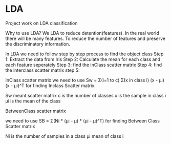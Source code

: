 # LDA
Project work on LDA classification

Why to use LDA?
We LDA to reduce detention(features). In the real world there will be many features. To reduce the number of features  and preserve the discriminatory information.

In LDA we need to follow step by step process to find the object class
Step 1: Extract the data from Iris
Step 2: Calculate the mean for each class and each feature seperately
Step 3: find the inClass scatter matrix
Step 4: find the interclass scatter matrix
step 5:


InClass scatter matrix
we need to use  Sw = Σ(i=1 to c) Σ(x in class i) (x - μi)(x - μi)^T for finding Inclass Scatter matrix.

Sw meant scatter matrix
c is the number of classes
x is the sample in class i
μi is the mean of the class


BetweenClass scatter matrix

we need to use SB = Σ(Ni * (μi - μ) * (μi - μ)^T)  for finding Between Class Scatter matrix

Ni is the number of samples in a class
μi mean of class i









